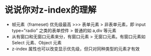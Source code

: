 # 说说你对z-index的理解

- 帧元素（frameset) 优先级最高 >>> 表单元素 > 非表单元素，即 input type="radio" 之类的表单控件 > 普通的如 a,div 等元素
- 从有窗口和无窗口元素来分，有窗口元素 > 无窗口元素。有窗口元素如 Select 元素、Object 元素
- z-index 属性也可以改变显示优先级，但只对同种类型的元素才有效